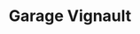 ---
title: "Garage Vignault"
url: /saint-mande-sur-bredoire/garage-vignault/
shop: Autowerkstatt
---